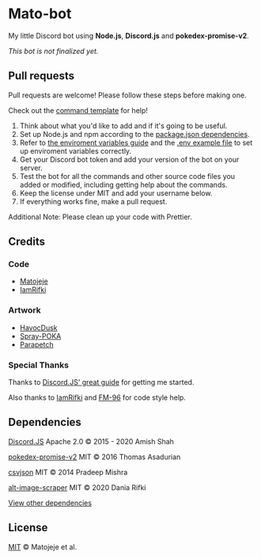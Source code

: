 # Mato-bot

My little Discord bot using **Node.js**, **Discord.js** and **pokedex-promise-v2**.

*This bot is not finalized yet.*

## Pull requests

Pull requests are welcome! Please follow these steps before making one.

Check out the [command template](./helpfiles/command-template.md) for help!

1. Think about what you'd like to add and if it's going to be useful.
2. Set up Node.js and npm according to the [package.json dependencies](https://github.com/Matojeje/mato-bot/network/dependencies#package.json).
3. Refer to [the enviroment variables guide](./helpfiles/enviroment-variables.md) and the [.env example file](./.env.example) to set up enviroment variables correctly.
4. Get your Discord bot token and add your version of the bot on your server.
5. Test the bot for all the commands and other source code files you added or modified, including getting help about the commands.
6. Keep the license under MIT and add your username below.
7. If everything works fine, make a pull request.

Additional Note: Please clean up your code with Prettier.

## Credits

### Code

* [Matojeje](https://github.com/Matojeje)
* [IamRifki](https://github.com/IamRifki)

### Artwork

* [HavocDusk](https://duskyumbreon.deviantart.com)
* [Spray-POKA](https://www.deviantart.com/spray-poka)
* [Parapetch](https://twitter.com/Parapetch_)

### Special Thanks

Thanks to [Discord.JS' great guide](https://github.com/discordjs/guide) for getting me started.

Also thanks to [IamRifki](https://github.com/IamRifki) and [FM-96](https://www.reddit.com/user/FM-96) for code style help.

## Dependencies

[Discord.JS](https://discord.js.org) Apache 2.0 ©&nbsp;2015 - 2020 Amish Shah

[pokedex-promise-v2](https://github.com/PokeAPI/pokedex-promise-v2) MIT ©&nbsp;2016 Thomas Asadurian

[csvjson](https://github.com/pradeep-mishra/csvjson) MIT ©&nbsp;2014 Pradeep Mishra

[alt-image-scraper](https://github.com/IamRifki/alt-image-scraper) MIT © 2020 Dania Rifki

[View other dependencies](https://github.com/Matojeje/mato-bot/network/dependencies)

## License

[MIT](./LICENSE.md) © Matojeje et al.
